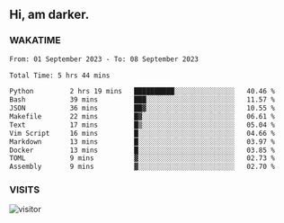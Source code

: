 ## Hi, am darker.

### WAKATIME

<!--START_SECTION:waka-->

```txt
From: 01 September 2023 - To: 08 September 2023

Total Time: 5 hrs 44 mins

Python         2 hrs 19 mins   ██████████░░░░░░░░░░░░░░░   40.46 %
Bash           39 mins         ███░░░░░░░░░░░░░░░░░░░░░░   11.57 %
JSON           36 mins         ██▓░░░░░░░░░░░░░░░░░░░░░░   10.55 %
Makefile       22 mins         █▓░░░░░░░░░░░░░░░░░░░░░░░   06.61 %
Text           17 mins         █▒░░░░░░░░░░░░░░░░░░░░░░░   05.04 %
Vim Script     16 mins         █░░░░░░░░░░░░░░░░░░░░░░░░   04.66 %
Markdown       13 mins         █░░░░░░░░░░░░░░░░░░░░░░░░   03.97 %
Docker         13 mins         █░░░░░░░░░░░░░░░░░░░░░░░░   03.85 %
TOML           9 mins          ▓░░░░░░░░░░░░░░░░░░░░░░░░   02.73 %
Assembly       9 mins          ▓░░░░░░░░░░░░░░░░░░░░░░░░   02.70 %
```

<!--END_SECTION:waka-->

### VISITS
<!-- i should probably build this when i will have some time -->
![visitor](https://profile-counter.glitch.me/sanix-darker/count.svg)
